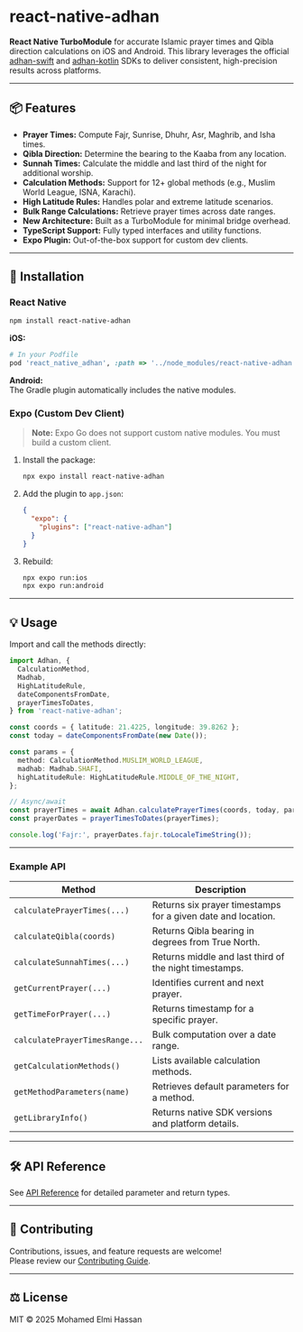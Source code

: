 # react-native-adhan

**React Native TurboModule** for accurate Islamic prayer times and Qibla direction calculations on iOS and Android. This library leverages the official [adhan-swift](https://github.com/batoulapps/adhan-swift) and [adhan-kotlin](https://github.com/batoulapps/adhan-kotlin) SDKs to deliver consistent, high-precision results across platforms.

---

## 📦 Features

- **Prayer Times:** Compute Fajr, Sunrise, Dhuhr, Asr, Maghrib, and Isha times.  
- **Qibla Direction:** Determine the bearing to the Kaaba from any location.  
- **Sunnah Times:** Calculate the middle and last third of the night for additional worship.  
- **Calculation Methods:** Support for 12+ global methods (e.g., Muslim World League, ISNA, Karachi).  
- **High Latitude Rules:** Handles polar and extreme latitude scenarios.  
- **Bulk Range Calculations:** Retrieve prayer times across date ranges.  
- **New Architecture:** Built as a TurboModule for minimal bridge overhead.  
- **TypeScript Support:** Fully typed interfaces and utility functions.  
- **Expo Plugin:** Out-of-the-box support for custom dev clients.

---

## 🚀 Installation

### React Native

```bash
npm install react-native-adhan
```

**iOS:**  
```ruby
# In your Podfile
pod 'react_native_adhan', :path => '../node_modules/react-native-adhan'
```

**Android:**  
The Gradle plugin automatically includes the native modules.

### Expo (Custom Dev Client)

> **Note:** Expo Go does not support custom native modules. You must build a custom client.

1. Install the package:
   ```bash
   npx expo install react-native-adhan
   ```
2. Add the plugin to `app.json`:
   ```json
   {
     "expo": {
       "plugins": ["react-native-adhan"]
     }
   }
   ```
3. Rebuild:
   ```bash
   npx expo run:ios
   npx expo run:android
   ```

---

## 💡 Usage

Import and call the methods directly:

```typescript
import Adhan, {
  CalculationMethod,
  Madhab,
  HighLatitudeRule,
  dateComponentsFromDate,
  prayerTimesToDates,
} from 'react-native-adhan';

const coords = { latitude: 21.4225, longitude: 39.8262 };
const today = dateComponentsFromDate(new Date());

const params = {
  method: CalculationMethod.MUSLIM_WORLD_LEAGUE,
  madhab: Madhab.SHAFI,
  highLatitudeRule: HighLatitudeRule.MIDDLE_OF_THE_NIGHT,
};

// Async/await
const prayerTimes = await Adhan.calculatePrayerTimes(coords, today, params);
const prayerDates = prayerTimesToDates(prayerTimes);

console.log('Fajr:', prayerDates.fajr.toLocaleTimeString());
```

---

### Example API

| Method                         | Description                                                  |
| ------------------------------ | ------------------------------------------------------------ |
| `calculatePrayerTimes(...)`    | Returns six prayer timestamps for a given date and location. |
| `calculateQibla(coords)`       | Returns Qibla bearing in degrees from True North.            |
| `calculateSunnahTimes(...)`    | Returns middle and last third of the night timestamps.       |
| `getCurrentPrayer(...)`        | Identifies current and next prayer.                         |
| `getTimeForPrayer(...)`        | Returns timestamp for a specific prayer.                    |
| `calculatePrayerTimesRange...` | Bulk computation over a date range.                          |
| `getCalculationMethods()`      | Lists available calculation methods.                        |
| `getMethodParameters(name)`    | Retrieves default parameters for a method.                   |
| `getLibraryInfo()`             | Returns native SDK versions and platform details.           |

---

## 🛠️ API Reference

See [API Reference](./docs/API.md) for detailed parameter and return types.

---

## 🤝 Contributing

Contributions, issues, and feature requests are welcome!  
Please review our [Contributing Guide](CONTRIBUTING.md).

---

## ⚖️ License

MIT © 2025 Mohamed Elmi Hassan  
